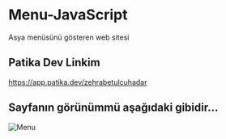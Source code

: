 # Menu-JavaScript
Asya menüsünü gösteren web sitesi

## Patika Dev Linkim
https://app.patika.dev/zehrabetulcuhadar

## Sayfanın görünümmü aşağıdaki gibidir...
![Menu](https://user-images.githubusercontent.com/93150712/186489718-8e07c3e2-4c63-4308-9644-7e1c17091f0b.png)

